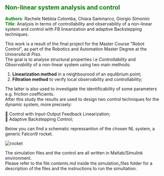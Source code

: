### <font color="green"> <span style="font-size:larger;"> Non-linear system analysis and control </font>


<font color="green">**Authors**:</font>  Rachele Nebbia Colomba, Chiara Sammarco, Giorgio Simonini  
<font color="green">**Title**:</font> Analysis in terms of controllability and observability of a non-linear system and control with FB linearization and adaptive Backstepping techniques. 

This work is a result of the final project for the Master Course "Robot Control", as part of the Robotics and Automation Master Degree at the *Universita´di Pisa*.   
The goal is to analyse structural properties i.e *Controllability* and *Observability* of a non-linear system using two main methods:  
1. **Linearization method** in a neighbourood of an equlibrium point;
2. **Filtration method** to verify local observability and controllability;   

The latter is also used to investigate the identificability of some parameters e.g. friction coefficients.   
After this study the results are used to design two control techniques for the dynamic system, more precisely:  

&#x1F539; Control with Input-Output Feedback Linearization;  
&#x1F539; Adaptive Backstepping Control;

Below you can find a schematic repressantion of the chosen NL system, a generic Falcon9 rocket.

![rocket](https://github.com/rachele182/NL_analysis_and_control/assets/75611841/71f22c5d-1c3e-4be6-a10e-51a328002a53)

The simulation files and the control are all written in Matlab/Simulink environment.   
Please refer to the file *contents.md* inside the simulation_files folder for a description of the files and the instructions to run the simultation. 



